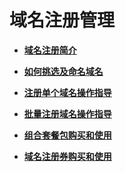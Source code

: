 # 域名注册管理<a name="domain_ug_310000"></a>

-   **[域名注册简介](域名注册简介.md)**  

-   **[如何挑选及命名域名](如何挑选及命名域名.md)**  

-   **[注册单个域名操作指导](注册单个域名操作指导.md)**  

-   **[批量注册域名操作指导](批量注册域名操作指导.md)**  

-   **[组合套餐包购买和使用](组合套餐包购买和使用.md)**  

-   **[域名注册券购买和使用](域名注册券购买和使用.md)**  


